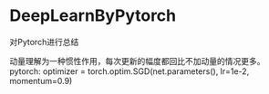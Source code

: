 # DeepLearnByPytorch
对Pytorch进行总结

动量理解为一种惯性作用，每次更新的幅度都回比不加动量的情况更多。
pytorch: optimizer = torch.optim.SGD(net.parameters(), lr=1e-2, momentum=0.9) 



                                  
